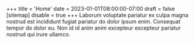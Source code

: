 +++
title = 'Home'
date = 2023-01-01T08:00:00-07:00
draft = false
[sitemap]
  disable = true
+++
Laborum voluptate pariatur ex culpa magna nostrud est incididunt fugiat
pariatur do dolor ipsum enim. Consequat tempor do dolor eu. Non id id anim anim
excepteur excepteur pariatur nostrud qui irure ullamco.
